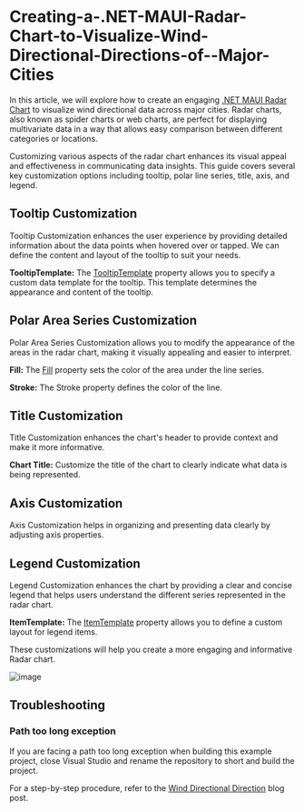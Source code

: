 # Creating-a-.NET-MAUI-Radar-Chart-to-Visualize-Wind-Directional-Directions-of--Major-Cities
In this article, we will explore how to create an engaging [.NET MAUI Radar Chart](https://help.syncfusion.com/maui/polar-charts/getting-started) to visualize wind directional data across major cities. Radar charts, also known as spider charts or web charts, are perfect for displaying multivariate data in a way that allows easy comparison between different categories or locations.

Customizing various aspects of the radar chart enhances its visual appeal and effectiveness in communicating data insights. This guide covers several key customization options including tooltip, polar line series, title, axis, and legend.

## Tooltip Customization

Tooltip Customization enhances the user experience by providing detailed information about the data points when hovered over or tapped. We can define the content and layout of the tooltip to suit your needs.

**TooltipTemplate:** The [TooltipTemplate](https://help.syncfusion.com/maui/polar-charts/tooltip#template) property allows you to specify a custom data template for the tooltip. This template determines the appearance and content of the tooltip.

## Polar Area Series Customization

Polar Area Series Customization allows you to modify the appearance of the  areas in the radar chart, making it visually appealing and easier to interpret.

**Fill:** The [Fill](https://help.syncfusion.com/cr/maui/Syncfusion.Maui.Charts.ChartSeries.html#Syncfusion_Maui_Charts_ChartSeries_Fill) property sets the color of the area under the line series.

**Stroke:** The Stroke property defines the color of the line.

## Title Customization

Title Customization enhances the chart's header to provide context and make it more informative.

**Chart Title:** Customize the title of the chart to clearly indicate what data is being represented.

## Axis Customization

Axis Customization helps in organizing and presenting data clearly by adjusting axis properties.

## Legend Customization

Legend Customization enhances the chart by providing a clear and concise legend that helps users understand the different series represented in the radar chart.

**ItemTemplate:** The [ItemTemplate](https://help.syncfusion.com/cr/maui/Syncfusion.Maui.Charts.ChartLegend.html#Syncfusion_Maui_Charts_ChartLegend_ItemTemplate) property allows you to define a custom layout for legend items.

These customizations will help you create a more engaging and informative Radar chart.


![image](https://github.com/user-attachments/assets/50adaacd-0512-4eb0-b722-7aa61a42e5fe)



## Troubleshooting

### Path too long exception

If you are facing a path too long exception when building this example project, close Visual Studio and rename the repository to short and build the project.

For a step-by-step procedure, refer to the [Wind Directional Direction]() blog post.
